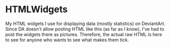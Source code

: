 # HTMLWidgets
My HTML widgets I use for displaying data (mostly statistics) on DeviantArt.
Since DA doesn't allow posting HTML like this (as far as I know), I've had to post the widgets there as pictures. Therefore, the actual raw HTML is here to see for anyone who wants to see what makes them tick.
